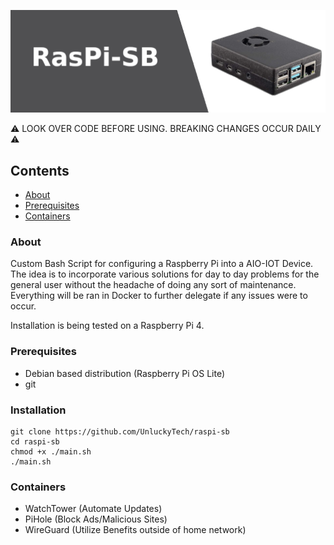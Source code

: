 ![Banner](https://github.com/UnluckyTech/raspi-sb/blob/main/image/banner.png)

:warning: LOOK OVER CODE BEFORE USING. BREAKING CHANGES OCCUR DAILY :warning:

## Contents
- [About](#about)
- [Prerequisites](#prerequisites)
- [Containers](#containers)


### About
Custom Bash Script for configuring a Raspberry Pi into a AIO-IOT Device. 
The idea is to incorporate various solutions for day to day problems for the general user without the headache of doing any sort of maintenance.
Everything will be ran in Docker to further delegate if any issues were to occur.

Installation is being tested on a Raspberry Pi 4.

### Prerequisites
- Debian based distribution (Raspberry Pi OS Lite)
- git

### Installation
```
git clone https://github.com/UnluckyTech/raspi-sb
cd raspi-sb
chmod +x ./main.sh
./main.sh
```

### Containers
- WatchTower (Automate Updates)
- PiHole (Block Ads/Malicious Sites)
- WireGuard (Utilize Benefits outside of home network)

